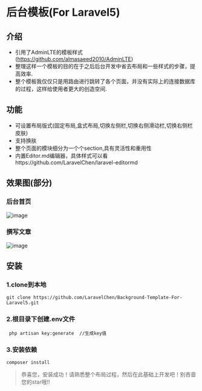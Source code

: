 # 后台模板(For Laravel5)

##  介绍
- 引用了AdminLTE的模板样式(https://github.com/almasaeed2010/AdminLTE)
- 整理这样一个模板的目的在于之后后台开发中省去布局和一些样式的步骤，提高效率.
- 整个模板我仅仅只是用路由进行跳转了各个页面，并没有实际上的连接数据库的过程，这样给使用者更大的创造空间.

## 功能
- 可设置布局版式(固定布局,盒式布局,切换左侧栏,切换右侧滑动栏,切换右侧栏皮肤)
- 支持换肤
- 整个页面的模块细分为一个个section,具有灵活性和重用性
- 内置Editor.md编辑器，具体样式可以看https://github.com/LaravelChen/laravel-editormd

## 效果图(部分)
### 后台首页
![image](https://github.com/LaravelChen/Background-Template-For-Laravel5/raw/master/public/images/adminimg.png)
### 撰写文章
![image](https://github.com/LaravelChen/Background-Template-For-Laravel5/raw/master/public/images/adminarticle.png)

## 安装
### 1.clone到本地
```
git clone https://github.com/LaravelChen/Background-Template-For-Laravel5.git
```
### 2.根目录下创建.env文件
```
 php artisan key:generate  //生成key值
```

### 3.安装依赖
```
composer install
```
> 恭喜您，安装成功！请熟悉整个布局过程，然后在此基础上开发吧！别吝啬您的star哦!!